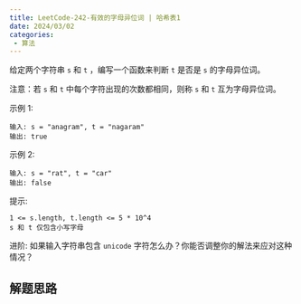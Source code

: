 ```yaml
---
title: LeetCode-242-有效的字母异位词 | 哈希表1
date: 2024/03/02
categories:
 - 算法
---
```

给定两个字符串 `s` 和 `t` ，编写一个函数来判断 `t` 是否是 `s` 的字母异位词。

注意：若 `s` 和 `t` 中每个字符出现的次数都相同，则称 `s` 和 `t` 互为字母异位词。

示例 1:
```
输入: s = "anagram", t = "nagaram"
输出: true
```
示例 2:
```
输入: s = "rat", t = "car"
输出: false
```

提示:
```
1 <= s.length, t.length <= 5 * 10^4
s 和 t 仅包含小写字母
```

进阶: 如果输入字符串包含 `unicode` 字符怎么办？你能否调整你的解法来应对这种情况？

## 解题思路


